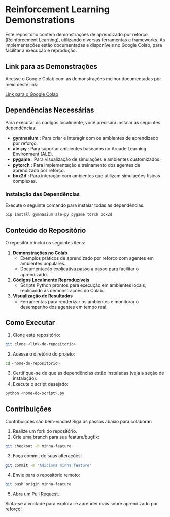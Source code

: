 # Reinforcement Learning Demonstrations

Este repositório contém demonstrações de aprendizado por reforço (Reinforcement Learning), utilizando diversas ferramentas e frameworks.
As implementações estão documentadas e disponíveis no Google Colab, para facilitar a execução e reprodução.

## Link para as Demonstrações

Acesse o Google Colab com as demonstrações melhor documentadas por meio deste link:

[Link para o Google Colab](https://drive.google.com/drive/folders/1Lr9H7dloNTGDtsEYi76xFZf0aZZay0Uq?usp=drive_link)

## Dependências Necessárias

Para executar os códigos localmente, você precisará instalar as seguintes dependências:

* **gymnasium** : Para criar e interagir com os ambientes de aprendizado por reforço.
* **ale-py** : Para suportar ambientes baseados no Arcade Learning Environment (ALE).
* **pygame** : Para visualização de simulações e ambientes customizados.
* **pytorch** : Para implementação e treinamento dos agentes de aprendizado por reforço.
* **box2d** : Para interação com ambientes que utilizam simulações físicas complexas.

### Instalação das Dependências

Execute o seguinte comando para instalar todas as dependências:

```bash
pip install gymnasium ale-py pygame torch box2d
```

## Conteúdo do Repositório

O repositório inclui os seguintes itens:

1. **Demonstrações no Colab**
   * Exemplos práticos de aprendizado por reforço com agentes em ambientes populares.
   * Documentação explicativa passo a passo para facilitar o aprendizado.
2. **Códigos Localmente Reproduzíveis**
   * Scripts Python prontos para execução em ambientes locais, replicando as demonstrações do Colab.
3. **Visualização de Resultados**
   * Ferramentas para renderizar os ambientes e monitorar o desempenho dos agentes em tempo real.

## Como Executar

1. Clone este repositório:

```bash
git clone <link-do-repositorio>
```

2. Acesse o diretório do projeto:

```bash
cd <nome-do-repositorio>
```

3. Certifique-se de que as dependências estão instaladas (veja a seção de instalação).
4. Execute o script desejado:

```bash
python <nome-do-script>.py
```

## Contribuições

Contribuições são bem-vindas! Siga os passos abaixo para colaborar:

1. Realize um fork do repositório.
2. Crie uma branch para sua feature/bugfix:

```bash
git checkout -b minha-feature
```

3. Faça commit de suas alterações:

```bash
git commit -m "Adiciona minha feature"
```

4. Envie para o repositório remoto:

```bash
git push origin minha-feature
```

5. Abra um Pull Request.

Sinta-se à vontade para explorar e aprender mais sobre aprendizado por reforço!
